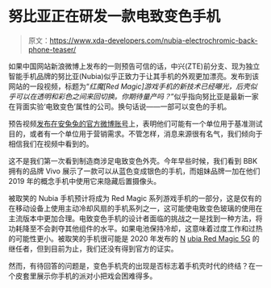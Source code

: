 # 努比亚正在研发一款电致变色手机

> 原文：<https://www.xda-developers.com/nubia-electrochromic-back-phone-teaser/>

如果中国网站新浪微博上发布的一则预告可信的话，中兴(ZTE)前分支、现为独立智能手机品牌的努比亚(Nubia)似乎正致力于让其手机的外观更加漂亮。发布到该网站的一段视频，标题为“*红魔[Red Magic]游戏手机的新技术已经曝光，后壳似乎可以在透明和彩色之间来回切换。你期待量产吗？*”似乎指向努比亚是最新一家在背面实验‘电致变色’属性的公司。换句话说——一部可以变色的手机。

预告视频[发布在安兔兔的官方微博账号](https://m.weibo.cn/detail/4580906696447023)上，表明他们可能有一个单位用于基准测试目的，或者有一个单位用于营销需求。不管怎样，消息来源很有名气，我们倾向于相信我们在视频中看到的。

这不是我们第一次看到制造商涉足电致变色外壳。今年早些时候，我们看到 BBK 拥有的品牌 Vivo 展示了一款可以从蓝色变成银色的手机，而姐妹品牌一加在他们 2019 年的概念手机中使用它来隐藏后置摄像头。

被取笑的 Nubia 手机预计将成为 Red Magic 系列游戏手机的一部分，这是仅有的在移动设备上使用主动冷却风扇的手机系列之一，这可能使电致变色玻璃的使用在主流版本中更加合理。电致变色手机的设计者面临的挑战之一是找到一种方法，将功耗降至不会剥夺其他组件的水平。如果电池保持冷却，这意味着过度工作和过热的可能性更小。被取笑的手机很可能是 2020 年发布的 [N](https://www.xda-developers.com/nubia-red-magic-5g-144hz-display-active-cooling-fan/) [ubia Red Magic 5G](https://www.xda-developers.com/nubia-red-magic-5g-144hz-display-active-cooling-fan/) 的继任者，但到目前为止，我们还没有得到官方的证实。

然而，有待回答的问题是，变色手机壳的出现是否标志着手机壳时代的终结？在一个皮套里展示你手机的派对小把戏会困难得多。